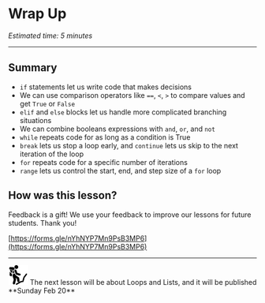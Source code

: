 # Wrap Up

*Estimated time: 5 minutes*

---

## Summary

- `if` statements let us write code that makes decisions
- We can use comparison operators like `==`, `<`, `>` to compare values and get `True` or `False`
- `elif` and `else` blocks let us handle more complicated branching situations
- We can combine booleans expressions with `and`, `or`, and `not`
- `while` repeats code for as long as a condition is True
- `break` lets us stop a loop early, and `continue` lets us skip to the next iteration of the loop
- `for` repeats code for a specific number of iterations
- `range` lets us control the start, end, and step size of a `for` loop

## How was this lesson?

Feedback is a gift! We use your feedback to improve our lessons for future students. Thank you!

[https://forms.gle/nYhNYP7Mn9PsB3MP6](https://forms.gle/nYhNYP7Mn9PsB3MP6)

---

<aside>
<img src="../man-in-hike.png" alt="../man-in-hike.png" width="40px" /> The next lesson will be about Loops and Lists, and it will be published **Sunday Feb 20**

</aside>